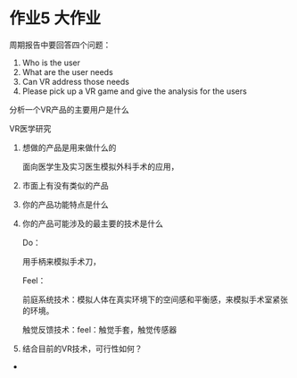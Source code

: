 # 作业5 大作业



周期报告中要回答四个问题：

1. Who is the user
2. What are the user needs
3. Can VR address those needs
4. Please pick up a VR game and give the analysis for the users



分析一个VR产品的主要用户是什么





VR医学研究

1. 想做的产品是用来做什么的

   面向医学生及实习医生模拟外科手术的应用，

2. 市面上有没有类似的产品

   

3. 你的产品功能特点是什么

   

4. 你的产品可能涉及的最主要的技术是什么

   Do：

   用手柄来模拟手术刀，

   Feel：

   前庭系统技术：模拟人体在真实环境下的空间感和平衡感，来模拟手术室紧张的环境。

   触觉反馈技术：feel：触觉手套，触觉传感器

5. 结合目前的VR技术，可行性如何？

   

- 